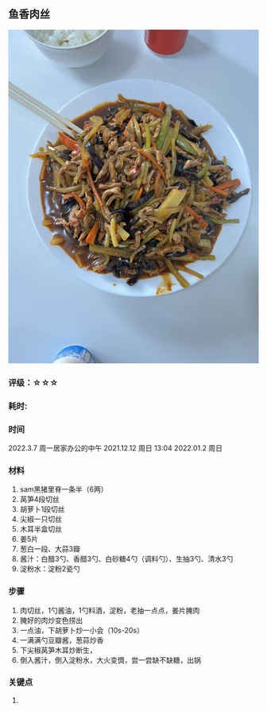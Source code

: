 ## 鱼香肉丝

![1](./20220405203731.jpg)

### 评级：☆☆☆

### 耗时: 

### 时间 
2022.3.7 周一居家办公的中午
2021.12.12 周日 13:04
2022.01.2 周日

### 材料
1. sam黑猪里脊一条半（6两）
2. 莴笋4段切丝
3. 胡萝卜1段切丝
4. 尖椒一只切丝
5. 木耳半盒切丝
6. 姜5片
7. 葱白一段、大蒜3瓣
8. 酱汁：白醋3勺、香醋3勺、白砂糖4勺（调料勺）、生抽3勺、清水3勺
9. 淀粉水：淀粉2瓷勺

### 步骤
1. 肉切丝，1勺酱油，1勺料酒，淀粉，老抽一点点，姜片腌肉
2. 腌好的肉炒变色捞出
3. 一点油，下胡萝卜炒一小会（10s-20s）
4. 一满满勺豆瓣酱，葱蒜炒香
5. 下尖椒莴笋木耳炒断生，
6. 倒入酱汁，倒入淀粉水，大火变惆，尝一尝缺不缺糖，出锅

### 关键点
1. ~~~~